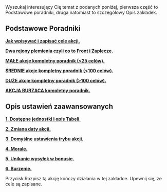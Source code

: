 <div class="p-3 mb-2 bg-light text-dark"><i class="bi bi-info-square"></i> Wyszukaj interesujący Cię temat z podanych poniżej, pierwsza część to Podstawowe poradniki, druga natomiast to szczegółowy Opis zakładek.</div>

## Podstawowe Poradniki

<p class="mb-0"><b><a target="_blank" href="/documentation?link=true#jak-wpisywac-i-zapisac-cele-akcji">Jak wpisywać i zapisać cele akcji.</a></b></p>
<p class="mb-0"><b><a target="_blank" href="/documentation?link=true#dwa-rejony-plemienia-czyli-co-to-front-i-zaplecze">Dwa rejony plemienia czyli co to Front i Zaplecze.</a></b></p>
<p class="my-0"><b><a target="_blank" href="/documentation?link=true#male-akcje-kompletny-poradnik">MAŁE akcje kompletny poradnik (<25 celów).</a></b></p>
<p class="my-0"><b><a target="_blank" href="/documentation?link=true#srednie-akcje-kompletny-poradnik">ŚREDNIE akcje kompletny poradnik (<100 celów).</a></b></p>
<p class="my-0"><b><a target="_blank" href="/documentation?link=true#duze-akcje-kompletny-poradnik">DUŻE akcje kompletny poradnik (>100 celów).</a></b></p>
<p class="my-0"><b><a target="_blank" href="/documentation?link=true#akcje-burzace-kompletny-poradnik">AKCJA BURZĄCA kompletny poradnik.</a></b></p>

## Opis ustawień zaawansowanych

<p class="mb-0"><b><a target="_blank" href="/documentation?link=true#dostepne-jednostki-i-opis-tabeli">1. Dostępne jednostki i opis Tabeli.</a></b></p>

<p class="my-0"><b><a target="_blank" href="/documentation?link=true#zmiana-daty-akcji">2. Zmiana daty akcji.</a></b></p>
<p class="my-0"><b><a target="_blank" href="/documentation?link=true#domyslne-ustawienia-trybu-akcji">3. Domyślne ustawienia trybu akcji.</a></b></p>
<p class="my-0"><b><a target="_blank" href="/documentation?link=true#morale">4. Morale.</a></b></p>
<p class="my-0"><b><a target="_blank" href="/documentation?link=true#unikanie-bonusu-nocnego">5. Unikanie wysyłek w bonusie.</a></b></p>
<p class="my-0"><b><a target="_blank" href="/documentation?link=true#burzenie">6. Burzenie.</a></b></p>

 <div class="p-3 mb-2 bg-light text-dark"><i class="bi bi-info-square"></i> Przycisk <span class="md-correct2">Rozpisz tą akcję</span> kończy działania w tej zakładce. Upewnij się, że cele są zapisane.</div><br>
